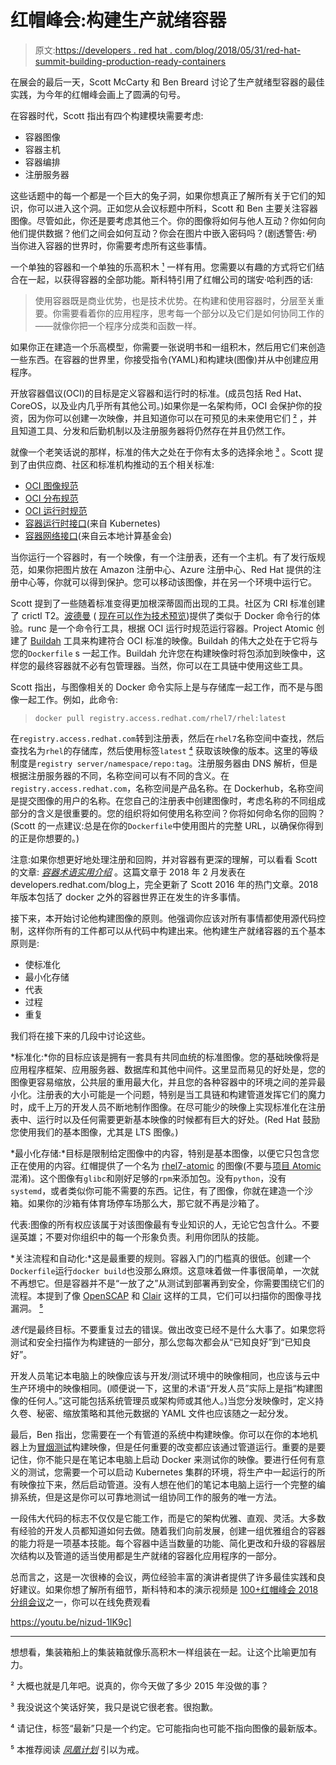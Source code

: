 # 红帽峰会:构建生产就绪容器

> 原文:[https://developers . red hat . com/blog/2018/05/31/red-hat-summit-building-production-ready-containers](https://developers.redhat.com/blog/2018/05/31/red-hat-summit-building-production-ready-containers)

在展会的最后一天，Scott McCarty 和 Ben Breard 讨论了生产就绪型容器的最佳实践，为今年的红帽峰会画上了圆满的句号。

在容器时代，Scott 指出有四个构建模块需要考虑:

*   容器图像
*   容器主机
*   容器编排
*   注册服务器

这些话题中的每一个都是一个巨大的兔子洞，如果你想真正了解所有关于它们的知识，你可以进入这个洞。正如您从会议标题中所料，Scott 和 Ben 主要关注容器图像。尽管如此，你还是要考虑其他三个。你的图像将如何与他人互动？你如何向他们提供数据？他们之间会如何互动？你会在图片中嵌入密码吗？(剧透警告:*号*)当你进入容器的世界时，你需要考虑所有这些事情。

一个单独的容器和一个单独的乐高积木 [¹](#link1) 一样有用。您需要以有趣的方式将它们结合在一起，以获得容器的全部功能。斯科特引用了红帽公司的瑞安·哈利西的话:

> 使用容器既是商业优势，也是技术优势。在构建和使用容器时，分层至关重要。你需要看着你的应用程序，思考每一个部分以及它们是如何协同工作的——就像你把一个程序分成类和函数一样。

如果你正在建造一个乐高模型，你需要一张说明书和一组积木，然后用它们来创造一些东西。在容器的世界里，你接受指令(YAML)和构建块(图像)并从中创建应用程序。

开放容器倡议(OCI)的目标是定义容器和运行时的标准。(成员包括 Red Hat、CoreOS，以及业内几乎所有其他公司。)如果你是一名架构师，OCI 会保护你的投资，因为你可以创建一次映像，并且知道你可以在可预见的未来使用它们 [²](#link2) ，并且知道工具、分发和后勤机制以及注册服务器将仍然存在并且仍然工作。

就像一个老笑话说的那样，标准的伟大之处在于你有太多的选择余地 [³](#link3) 。Scott 提到了由供应商、社区和标准机构推动的五个相关标准:

*   [OCI 图像规范](https://github.com/opencontainers/image-spec)
*   [OCI 分布规范](https://github.com/opencontainers/distribution-spec)
*   [OCI 运行时规范](https://github.com/opencontainers/runtime-spec)
*   [容器运行时接口](https://github.com/kubernetes/kubernetes/blob/242a97307b34076d5d8f5bbeb154fa4d97c9ef1d/docs/devel/container-runtime-interface.md)(来自 Kubernetes)
*   [容器网络接口](https://www.cncf.io/blog/2017/05/23/cncf-hosts-container-networking-interface-cni/)(来自云本地计算基金会)

当你运行一个容器时，有一个映像，有一个注册表，还有一个主机。有了发行版规范，如果你把图片放在 Amazon 注册中心、Azure 注册中心、Red Hat 提供的注册中心等，你就可以得到保护。您可以移动该图像，并在另一个环境中运行它。

Scott 提到了一些随着标准变得更加根深蒂固而出现的工具。社区为 CRI 标准创建了 crictl T2。[波德曼](https://www.projectatomic.io/blog/2018/02/reintroduction-podman/) ( [现在可以作为技术预览](https://access.redhat.com/documentation/en-us/red_hat_enterprise_linux_atomic_host/7/html/release_notes/technology_previews))提供了类似于 Docker 命令行的体验。runc 是一个命令行工具，根据 OCI 运行时规范运行容器。Project Atomic 创建了 [Buildah](https://www.projectatomic.io/blog/2017/11/getting-started-with-buildah/) 工具来构建符合 OCI 标准的映像。Buildah 的伟大之处在于它将与您的`Dockerfile` s 一起工作。Buildah 允许您在构建映像时将包添加到映像中，这样您的最终容器就不必有包管理器。当然，你可以在工具链中使用这些工具。

Scott 指出，与图像相关的 Docker 命令实际上是与存储库一起工作，而不是与图像一起工作。例如，此命令:

> `docker pull registry.access.redhat.com/rhel7/rhel:latest`

在`registry.access.redhat.com`转到注册表，然后在`rhel7`名称空间中查找，然后查找名为`rhel`的存储库，然后使用标签`latest` [⁴](#link4) 获取该映像的版本。这里的等级制度是`registry server/namespace/repo:tag`。注册服务器由 DNS 解析，但是根据注册服务器的不同，名称空间可以有不同的含义。在`registry.access.redhat.com`，名称空间是产品名称。在 Dockerhub，名称空间是提交图像的用户的名称。在您自己的注册表中创建图像时，考虑名称的不同组成部分的含义是很重要的。您的组织将如何使用名称空间？你将如何命名你的回购？(Scott 的一点建议:总是在你的`Dockerfile`中使用图片的完整 URL，以确保你得到的正是你想要的。)

注意:如果你想更好地处理注册和回购，并对容器有更深的理解，可以看看 Scott 的文章: [*容器术语实用介绍*](https://developers.redhat.com/blog/2018/02/22/container-terminology-practical-introduction/) 。这篇文章于 2018 年 2 月发表在 developers.redhat.com/blog上，完全更新了 Scott 2016 年的热门文章。2018 年版本包括了 docker 之外的容器世界正在发生的许多事情。

接下来，本开始讨论他构建图像的原则。他强调你应该对所有事情都使用源代码控制，这样你所有的工件都可以从代码中构建出来。他构建生产就绪容器的五个基本原则是:

*   使标准化
*   最小化存储
*   代表
*   过程
*   重复

我们将在接下来的几段中讨论这些。

*标准化:*你的目标应该是拥有一套具有共同血统的标准图像。您的基础映像将是应用程序框架、应用服务器、数据库和其他中间件。这里显而易见的好处是，您的图像更容易缩放，公共层的重用最大化，并且您的各种容器中的环境之间的差异最小化。注册表的大小可能是一个问题，特别是当工具链和构建管道发挥它们的魔力时，成千上万的开发人员不断地制作图像。在尽可能少的映像上实现标准化在注册表中、运行时以及任何需要更新基本映像的时候都有巨大的好处。(Red Hat 鼓励您使用我们的基本图像，尤其是 LTS 图像。)

*最小化存储:*目标是限制给定图像中的内容，特别是基本图像，以便它只包含您正在使用的内容。红帽提供了一个名为 [rhel7-atomic](https://access.redhat.com/containers/?tab=overview#/registry.access.redhat.com/rhel7-atomic) 的图像(不要与[项目 Atomic](https://www.projectatomic.io) 混淆)。这个图像有`glibc`和刚好足够的`rpm`来添加包。没有`python`，没有`systemd`，或者类似你可能不需要的东西。记住，有了图像，你就在建造一个沙箱。如果你的沙箱有体育场停车场那么大，那它就不再是沙箱了。

代表:图像的所有权应该属于对该图像最有专业知识的人，无论它包含什么。不要逞英雄；不要对你组织中的每一个形象负责。利用你团队的技能。

*关注流程和自动化:*这是最重要的规则。容器入门的门槛真的很低。创建一个`Dockerfile`运行`docker build`也没那么麻烦。这意味着做一件事很简单，一次就不再想它。但是容器并不是“一放了之”从测试到部署再到安全，你需要围绕它们的流程。本提到了像 [OpenSCAP](https://www.open-scap.org) 和 [Clair](https://coreos.com/clair/docs/latest/) 这样的工具，它们可以扫描你的图像寻找漏洞。 [⁵](#link5)

*迭代*是最终目标。不要重复过去的错误。做出改变已经不是什么大事了。如果您将测试和安全扫描作为构建链的一部分，那么您每次都会从“已知良好”到“已知良好”。

开发人员笔记本电脑上的映像应该与开发/测试环境中的映像相同，也应该与云中生产环境中的映像相同。(顺便说一下，这里的术语“开发人员”实际上是指“构建图像的任何人。”这可能包括系统管理员或架构师或其他人。)当您分发映像时，定义持久卷、秘密、缩放策略和其他元数据的 YAML 文件也应该随之一起分发。

最后，Ben 指出，您需要在一个有管道的系统中构建映像。你可以在你的本地机器上为[冒烟测试](https://en.wikipedia.org/wiki/Smoke_testing_(software))构建映像，但是任何重要的改变都应该通过管道运行。重要的是要记住，你不能只是在笔记本电脑上启动 Docker 来测试你的映像。要进行任何有意义的测试，您需要一个可以启动 Kubernetes 集群的环境，将生产中一起运行的所有映像拉下来，然后启动管道。没有人想在他们的笔记本电脑上运行一个完整的编排系统，但是这是你可以可靠地测试一组协同工作的服务的唯一方法。

一段伟大代码的标志不仅仅是它能工作，而是它的架构优雅、直观、灵活。大多数有经验的开发人员都知道如何去做。随着我们向前发展，创建一组优雅组合的容器的能力将是一项基本技能。每个容器中适当数量的功能、简化更改和升级的容器层次结构以及管道的适当使用都是生产就绪的容器化应用程序的一部分。

总而言之，这是一次很棒的会议，两位经验丰富的演讲者提供了许多最佳实践和良好建议。如果你想了解所有细节，斯科特和本的演示视频是 [100+红帽峰会 2018 分组会议](https://developers.redhat.com/blog/2018/05/15/100-red-hat-summit-2018-session-videos-online/)之一，你可以在线免费观看

https://youtu.be/nizud-1IK9c]

* * *

想想看，集装箱船上的集装箱就像乐高积木一样组装在一起。让这个比喻更加有力。

² 大概也就是几年吧。说真的，你今天做了多少 2015 年没做的事？

³ 我没说这个笑话好笑，我只是说它很老套。很抱歉。

⁴ 请记住，标签“最新”只是一个约定。它可能指向也可能不指向图像的最新版本。

⁵ 本推荐阅读 [*凤凰计划*](https://itrevolution.com/wp-content/uploads/files/PhoenixProjectExcerpt.pdf) 引以为戒。